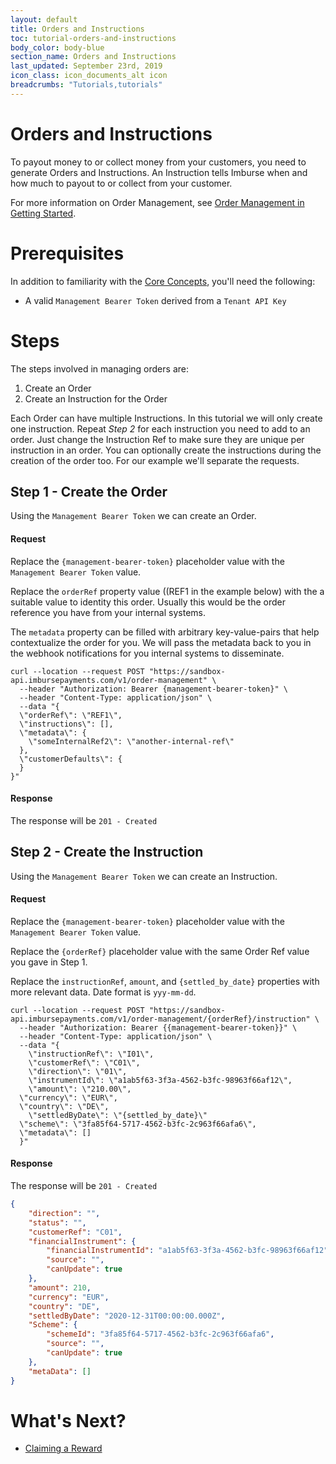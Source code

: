 ```yaml
---
layout: default
title: Orders and Instructions
toc: tutorial-orders-and-instructions
body_color: body-blue
section_name: Orders and Instructions
last_updated: September 23rd, 2019
icon_class: icon_documents_alt icon
breadcrumbs: "Tutorials,tutorials"
---
```

# Orders and Instructions
To payout money to or collect money from your customers, you need to generate Orders and Instructions. An Instruction tells Imburse when and how much to payout to or collect from your customer.

For more information on Order Management, see [Order Management in Getting Started](/pages/getting-started/order-management).

# Prerequisites
In addition to familiarity with the [Core Concepts](/pages/guides/core-concepts), you'll need the following:
- A valid `Management Bearer Token` derived from a `Tenant API Key`

# Steps
The steps involved in managing orders are:

1. Create an Order
2. Create an Instruction for the Order

Each Order can have multiple Instructions. In this tutorial we will only create one instruction. Repeat *Step 2* for each instruction you need to add to an order. Just change the Instruction Ref to make sure they are unique per instruction in an order. You can optionally create the instructions during the creation of the order too. For our example we'll separate the requests.


## Step 1 - Create the Order
Using the `Management Bearer Token` we can create an Order.

#### Request
Replace the `{management-bearer-token}` placeholder value with the `Management Bearer Token` value.

Replace the `orderRef` property value ((REF1 in the example below) with the a suitable value to identity this order. Usually this would be the order reference you have from your internal systems.

The `metadata` property can be filled with arbitrary key-value-pairs that help contextualize the order for you. We will pass the metadata back to you in the webhook notifications for you internal systems to disseminate.


```curl
curl --location --request POST "https://sandbox-api.imbursepayments.com/v1/order-management" \
  --header "Authorization: Bearer {management-bearer-token}" \
  --header "Content-Type: application/json" \
  --data "{
  \"orderRef\": \"REF1\",
  \"instructions\": [],
  \"metadata\": {
    \"someInternalRef2\": \"another-internal-ref\"
  },
  \"customerDefaults\": {
  }
}"
```

#### Response
The response will be `201 - Created`

## Step 2 - Create the Instruction
Using the `Management Bearer Token` we can create an Instruction.

#### Request
Replace the `{management-bearer-token}` placeholder value with the `Management Bearer Token` value.

Replace the `{orderRef}` placeholder value with the same Order Ref value you gave in Step 1.

Replace the `instructionRef`, `amount`, and `{settled_by_date}` properties with more relevant data. Date format is `yyy-mm-dd`.

```curl
curl --location --request POST "https://sandbox-api.imbursepayments.com/v1/order-management/{orderRef}/instruction" \
  --header "Authorization: Bearer {{management-bearer-token}}" \
  --header "Content-Type: application/json" \
  --data "{
	\"instructionRef\": \"I01\",
	\"customerRef\": \"C01\",
	\"direction\": \"01\",
	\"instrumentId\": \"a1ab5f63-3f3a-4562-b3fc-98963f66af12\",
	\"amount\": \"210.00\",
  \"currency\": \"EUR\",
  \"country\": \"DE\",
	\"settledByDate\": \"{settled_by_date}\"
  \"scheme\": \"3fa85f64-5717-4562-b3fc-2c963f66afa6\",
  \"metadata\": []
  }"
```

#### Response
The response will be `201 - Created`

```json
{
    "direction": "",
    "status": "",
    "customerRef": "C01",
    "financialInstrument": {
        "financialInstrumentId": "a1ab5f63-3f3a-4562-b3fc-98963f66af12",
        "source": "",
        "canUpdate": true
    },
    "amount": 210,
    "currency": "EUR",
    "country": "DE",
    "settledByDate": "2020-12-31T00:00:00.000Z",
    "Scheme": {
        "schemeId": "3fa85f64-5717-4562-b3fc-2c963f66afa6",
        "source": "",
        "canUpdate": true
    },
    "metaData": []
}
```

# What's Next?
- [Claiming a Reward](/pages/tutorials/claiming-a-reward)



